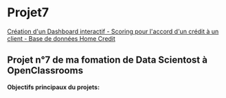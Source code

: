 # Projet7
<u>Création d'un Dashboard interactif - Scoring pour l'accord d'un crédit à un client - Base de données Home Credit</u>

## Projet n°7 de ma fomation de Data Scientost à OpenClassrooms

**Objectifs principaux du projets:**
